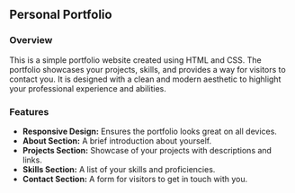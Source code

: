 ## Personal Portfolio

### Overview

This is a simple portfolio website created using HTML and CSS. The portfolio showcases your projects, skills, and provides a way for visitors to contact you. It is designed with a clean and modern aesthetic to highlight your professional experience and abilities.

### Features

- **Responsive Design:** Ensures the portfolio looks great on all devices.
- **About Section:** A brief introduction about yourself.
- **Projects Section:** Showcase of your projects with descriptions and links.
- **Skills Section:** A list of your skills and proficiencies.
- **Contact Section:** A form for visitors to get in touch with you.

